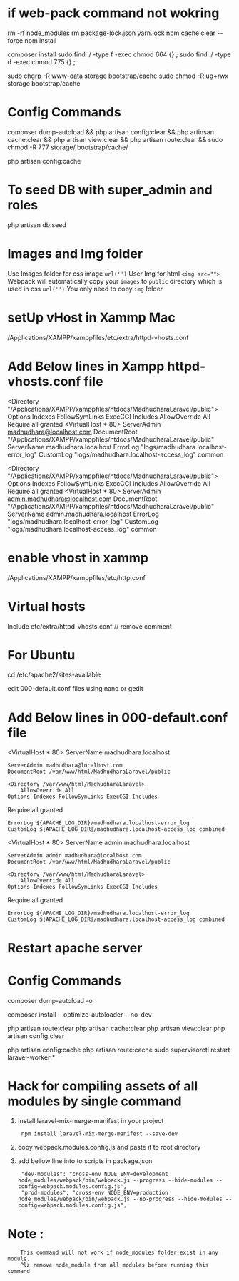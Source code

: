 # if web-pack command not wokring

rm -rf node_modules
rm package-lock.json yarn.lock
npm cache clear --force
npm install

composer install
sudo find ./ -type f -exec chmod 664 {} \;
sudo find ./ -type d -exec chmod 775 {} \;

sudo chgrp -R www-data storage bootstrap/cache
sudo chmod -R ug+rwx storage bootstrap/cache

# Config Commands

composer dump-autoload && php artisan config:clear && php artinsan cache:clear && php artisan view:clear && php artisan route:clear && sudo chmod -R 777 storage/ bootstrap/cache/

php artisan config:cache

# To seed DB with super_admin and roles

php artisan db:seed

# Images and Img folder

Use Images folder for css image `url('')`
User Img for html `<img src="">`
Webpack will automatically copy your `images` to `public` directory which is used in css `url('')`
You only need to copy `img` folder

# setUp vHost in Xammp Mac

/Applications/XAMPP/xamppfiles/etc/extra/httpd-vhosts.conf

# Add Below lines in Xampp httpd-vhosts.conf file

<Directory "/Applications/XAMPP/xamppfiles/htdocs/MadhudharaLaravel/public">
Options Indexes FollowSymLinks ExecCGI Includes
AllowOverride All
Require all granted
</Directory>
<VirtualHost \*:80>
ServerAdmin madhudhara@localhost.com
DocumentRoot "/Applications/XAMPP/xamppfiles/htdocs/MadhudharaLaravel/public"
ServerName madhudhara.localhost
ErrorLog "logs/madhudhara.localhost-error_log"
CustomLog "logs/madhudhara.localhost-access_log" common
</VirtualHost>

<Directory "/Applications/XAMPP/xamppfiles/htdocs/MadhudharaLaravel/public">
Options Indexes FollowSymLinks ExecCGI Includes
AllowOverride All
Require all granted
</Directory>
<VirtualHost \*:80>
ServerAdmin admin.madhudhara@localhost.com
DocumentRoot "/Applications/XAMPP/xamppfiles/htdocs/MadhudharaLaravel/public"
ServerName admin.madhudhara.localhost
ErrorLog "logs/madhudhara.localhost-error_log"
CustomLog "logs/madhudhara.localhost-access_log" common
</VirtualHost>

# enable vhost in xammp

/Applications/XAMPP/xamppfiles/etc/http.conf

# Virtual hosts

Include etc/extra/httpd-vhosts.conf // remove comment

# For Ubuntu

cd /etc/apache2/sites-available

edit 000-default.conf files using nano or gedit

# Add Below lines in 000-default.conf file

<VirtualHost \*:80>
ServerName madhudhara.localhost

    ServerAdmin madhudhara@localhost.com
    DocumentRoot /var/www/html/MadhudharaLaravel/public

    <Directory /var/www/html/MadhudharaLaravel>
        AllowOverride All
    Options Indexes FollowSymLinks ExecCGI Includes

Require all granted
</Directory>

    ErrorLog ${APACHE_LOG_DIR}/madhudhara.localhost-error_log
    CustomLog ${APACHE_LOG_DIR}/madhudhara.localhost-access_log combined

</VirtualHost>

<VirtualHost \*:80>
ServerName admin.madhudhara.localhost

    ServerAdmin admin.madhudhara@localhost.com
    DocumentRoot /var/www/html/MadhudharaLaravel/public

    <Directory /var/www/html/MadhudharaLaravel>
        AllowOverride All
    Options Indexes FollowSymLinks ExecCGI Includes

Require all granted
</Directory>

    ErrorLog ${APACHE_LOG_DIR}/madhudhara.localhost-error_log
    CustomLog ${APACHE_LOG_DIR}/madhudhara.localhost-access_log combined

</VirtualHost>

# Restart apache server

# Config Commands
composer dump-autoload -o

composer install --optimize-autoloader --no-dev

php artisan route:clear
php artisan cache:clear
php artisan view:clear
php artisan config:clear

php artisan config:cache
php artisan route:cache
sudo supervisorctl restart laravel-worker:*

# Hack for compiling assets of all modules by single command

1. install laravel-mix-merge-manifest in your project

        npm install laravel-mix-merge-manifest --save-dev

2. copy webpack.modules.config.js and paste it to root directory
3. add bellow line into to scripts in package.json

        "dev-modules": "cross-env NODE_ENV=development node_modules/webpack/bin/webpack.js --progress --hide-modules --config=webpack.modules.config.js",
        "prod-modules": "cross-env NODE_ENV=production node_modules/webpack/bin/webpack.js --no-progress --hide-modules --config=webpack.modules.config.js",
# Note :
        This command will not work if node_modules folder exist in any module.
        Plz remove node_module from all modules before running this command